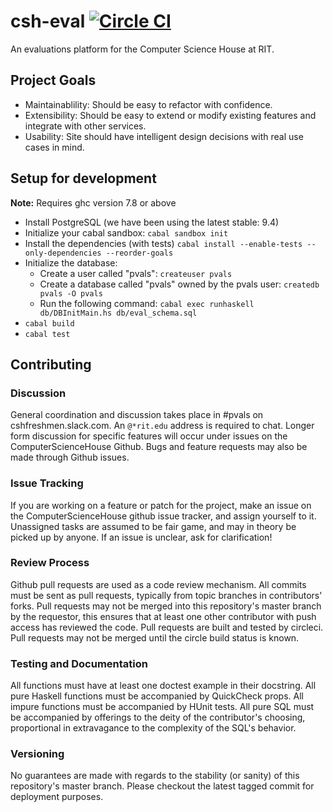 csh-eval [![Circle CI](https://circleci.com/gh/ComputerScienceHouse/csh-eval.svg?style=svg)](https://circleci.com/gh/ComputerScienceHouse/csh-eval)
=========
An evaluations platform for the Computer Science House at RIT.

## Project Goals
- Maintainablility: Should be easy to refactor with confidence.
- Extensibility: Should be easy to extend or modify existing features and
                 integrate with other services.
- Usability: Site should have intelligent design decisions with real use cases
             in mind.

## Setup for development

__Note:__ Requires ghc version 7.8 or above

- Install PostgreSQL (we have been using the latest stable: 9.4)
- Initialize your cabal sandbox: `cabal sandbox init`
- Install the dependencies (with tests) `cabal install --enable-tests --only-dependencies --reorder-goals`
- Initialize the database:
	- Create a user called "pvals": `createuser pvals`
	- Create a database called "pvals" owned by the pvals user: `createdb pvals -O pvals`
	- Run the following command: `cabal exec runhaskell db/DBInitMain.hs db/eval_schema.sql`
- `cabal build`
- `cabal test`

## Contributing

### Discussion
General coordination and discussion takes place in #pvals on cshfreshmen.slack.com.
An `@*rit.edu` address is required to chat. Longer form discussion for specific
features will occur under issues on the ComputerScienceHouse Github.
Bugs and feature requests may also be made through Github issues.

### Issue Tracking
If you are working on a feature or patch for the project, make an issue on the 
ComputerScienceHouse github issue tracker, and assign yourself to it. Unassigned 
tasks are assumed to be fair game, and may in theory be picked up by anyone. If an
issue is unclear, ask for clarification!

### Review Process
Github pull requests are used as a code review mechanism. All commits must be
sent as pull requests, typically from topic branches in contributors' forks.
Pull requests may not be merged into this repository's master branch by the requestor,
this ensures that at least one other contributor with push access has
reviewed the code. Pull requests are built and tested by circleci. Pull requests may not
be merged until the circle build status is known.

### Testing and Documentation
All functions must have at least one doctest example in their docstring.
All pure Haskell functions must be accompanied by QuickCheck props. All impure
functions must be accompanied by HUnit tests. All pure SQL must be accompanied
by offerings to the deity of the contributor's choosing, proportional in
extravagance to the complexity of the SQL's behavior.

### Versioning
No guarantees are made with regards to the stability (or sanity) of this
repository's master branch. Please checkout the latest tagged commit for
deployment purposes.
